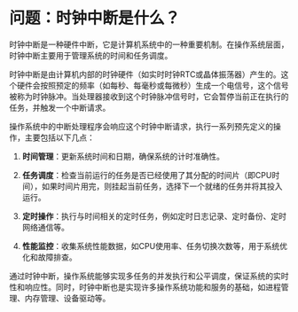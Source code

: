 # 问题：时钟中断是什么？

时钟中断是一种硬件中断，它是计算机系统中的一种重要机制。在操作系统层面，时钟中断主要用于管理系统的时间和任务调度。

时钟中断是由计算机内部的时钟硬件（如实时时钟RTC或晶体振荡器）产生的。这个硬件会按照预定的频率（如每秒、每毫秒或每微秒）生成一个电信号，这个信号被称为时钟脉冲。当处理器接收到这个时钟脉冲信号时，它会暂停当前正在执行的任务，并触发一个中断请求。

操作系统中的中断处理程序会响应这个时钟中断请求，执行一系列预先定义的操作，主要包括以下几点：

1. **时间管理**：更新系统时间和日期，确保系统的计时准确性。

2. **任务调度**：检查当前运行的任务是否已经使用了其分配的时间片（即CPU时间），如果时间片用完，则挂起当前任务，选择下一个就绪的任务并将其投入运行。

3. **定时操作**：执行与时间相关的定时任务，例如定时日志记录、定时备份、定时网络通信等。

4. **性能监控**：收集系统性能数据，如CPU使用率、任务切换次数等，用于系统优化和故障排查。

通过时钟中断，操作系统能够实现多任务的并发执行和公平调度，保证系统的实时性和响应性。同时，时钟中断也是实现许多操作系统功能和服务的基础，如进程管理、内存管理、设备驱动等。
